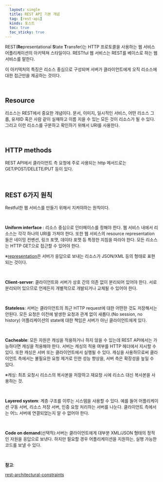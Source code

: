 ```yaml
---
  layout: single
  title: REST API 기본 개념
  tag: [rest-api]
  kinds: 포스트
  toc: true
  toc_sticky: true
---
```


REST(**Re**presentational **S**tate **T**ransfer)는 HTTP 프로토콜을 사용하는 웹 서비스 어플리케이션의 아키텍쳐 스타일이다. RESTful 웹 서비스는 REST를 베이스로 하는 웹 서비스를 말한다.

이 아키텍처의 특징은 리소스 중심으로 구성되며 서버가 클라이언트에게 오직 리소스에 대한 접근만을 제공하는 것이다. 

<br>

## Resource

리소스는 REST에서 중요한 개념이다.  문서, 이미지, 일시적인 서비스, 어떤 리소스 그룹, 유저ID 혹은 사람 같이 실재하고 이름 지을 수 있는 모든 것이 리소스가 될 수 있다. 그리고 이런 리소스를 구분하고 확인하기 위해서 URI를 사용한다. 

<br>

##  HTTP methods

REST API에서 클라이언트 측 요청에 주로 사용되는 http 메서드로는 GET/POST/DELETE/PUT 등이 있다.

<br>

## REST 6가지 원칙

Restful한 웹 서비스를 만들기 위해서 지켜야하는 원칙이다.

<br>

**Uniform interface** : 리소스 중심으로 인터페이스를 정해야 한다. 웹 서비스 내에서 리소스는 각각 하나의 URI를 가져야 한다. 또한 웹 서비스의 resource representation들은 네이밍 컨벤션, 링크 포맷, 데이타 포맷 등 특정한 지침을 따라야 한다. 모든 리소스는 HTTP GET으로 접근할 수 있어야 한다.

※[representation](https://stackoverflow.com/questions/33706191/what-is-the-difference-between-resource-and-resource-representation-in-rest)은 서버가 응답으로 보내는 리소스가 JSON/XML 등의 형태로 표현되는 것이다.

<br>

**Client-server**: 클라이언트와 서버가 상호 간의 의존 없이 분리되어 있어야 한다. 서로 분리되어 있으므로 언제든지 개별적으로 개발되거나 교체될 수 있어야 한다.

<br>

**Stateless**: 서버는 클라이언트의 최근 HTTP request에 대한 어떤한 것도 저장해서는 안된다. 모든 요청은 이전에 발생한 요청과 관계 없이 새롭다.(No session, no history)
어플리케이션의 state에 대한 책임은 서버가 아닌 클라이언트에게 있다.

<br>

**Cacheable**: 모든 자원은 캐싱을 적용하거나 하지 않을 수 있는데 REST API에서는 가능하다면 캐싱을 적용해야 한다. 서버는 캐싱의 적용 여부를  HTTP 헤더에서 지시할 수 있다. 또한 캐싱은 서버 또는 클라이언트에서 실행될 수 있다. 캐싱을 사용하므로써 클라이언트 측에서는 불필요한 요청 제거로 인한 성능 향상을, 서버 측은 확장성을 높일 수 있다.

※캐싱: 최초 요청시 리소스의 복사본을 저장하고 재요청 시에 리소스 대신 복사본을 사용하는 것.

<br>

**Layered system**: 계층 구조를 이루는 시스템을 사용할 수 있다. 예를 들어 어플리케이션 구동 서버, 리소스 저장 서버, 인증 요청 처리하는 서버를 나눈다. 클라이언트 측에서는 어느 서버에 연결되었는지 알 수 없어야 한다.

<br>

**Code on demand**(선택적):서버는 클라이언트에게 대부분 XML/JSON 형태의 정적인 자원을 응답으로 보낸다. 하지만 필요할 경우 어플리케이션을 지원하는, 실행 가능한 코드를 보낼 수 있다.

<br>

**참고**:

[rest-architectural-constraints](https://restfulapi.net/rest-architectural-constraints/#uniform-interface)

<br>

